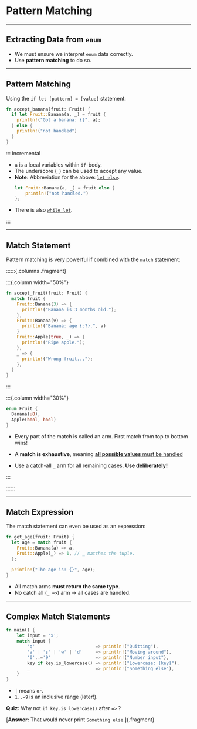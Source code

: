 <!-- markdownlint-disable-file MD034 MD033 MD001 MD024 MD026-->

# Pattern Matching

---

## Extracting Data from `enum`

- We must ensure we interpret `enum` data correctly.
- Use **pattern matching** to do so.

---

## Pattern Matching

Using the `if let [pattern] = [value]` statement:

```rust
fn accept_banana(fruit: Fruit) {
  if let Fruit::Banana(a, _) = fruit {
    println!("Got a banana: {}", a);
  } else {
    println!("not handled")
  }
}
```

::: incremental

- `a` is a local variables within `if`-body.
- The underscore (`_`) can be used to accept any value.
- **Note:** Abbreviation for the above:
  [`let else`](https://doc.rust-lang.org/rust-by-example/flow_control/let_else.html).
  ```rust
  let Fruit::Banana(a, _) = fruit else {
      println!("not handled.")
  };
  ```
- There is also
  [`while let`](https://doc.rust-lang.org/rust-by-example/flow_control/while_let.html).

:::

---

## Match Statement

Pattern matching is very powerful if combined with the `match` statement:

::::::{.columns .fragment}

:::{.column width="50%"}

```rust
fn accept_fruit(fruit: Fruit) {
  match fruit {
    Fruit::Banana(3) => {
      println!("Banana is 3 months old.");
    },
    Fruit::Banana(v) => {
      println!("Banana: age {:?}.", v)
    }
    Fruit::Apple(true, _) => {
      println!("Ripe apple.");
    },
    _ => {
      println!("Wrong fruit...");
    },
  }
}
```

:::

:::{.column width="30%"}

```rust
enum Fruit {
  Banana(u8),
  Apple(bool, bool)
}
```

- Every part of the match is called an arm. First match from top to bottom wins!

- A **match is exhaustive**, meaning
  [**all possible values** must be handled](https://play.rust-lang.org/?version=stable&mode=debug&edition=2021&gist=62dc4e2804b91dfc1a7f40f1826fb538)

- Use a catch-all `_` arm for all remaining cases. **Use deliberately!**

:::

::::::

---

## Match Expression

The match statement can even be used as an expression:

```rust
fn get_age(fruit: Fruit) {
  let age = match fruit {
    Fruit::Banana(a) => a,
    Fruit::Apple(_) => 1, // _ matches the tuple.
  };

  println!("The age is: {}", age);
}
```

- All match arms **must return the same type**.
- No catch all (`_ =>`) arm -> all cases are handled.

---

## Complex Match Statements

```rust {contenteditable="true"}
fn main() {
    let input = 'x';
    match input {
        'q'                       => println!("Quitting"),
        'a' | 's' | 'w' | 'd'     => println!("Moving around"),
        '0'..='9'                 => println!("Number input"),
        key if key.is_lowercase() => println!("Lowercase: {key}"),
        _                         => println!("Something else"),
    }
}
```

- `|` means `or`.
- `1..=9` is an inclusive range (later!).

**Quiz:** Why not `if key.is_lowercase()` after `=>` ?

[**Answer:** That would never print `Something else`.]{.fragment}
